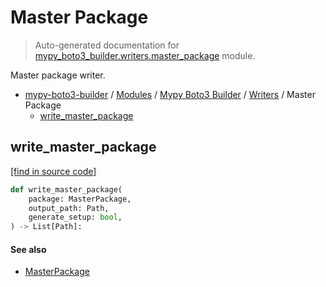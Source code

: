 # Master Package

> Auto-generated documentation for [mypy_boto3_builder.writers.master_package](https://github.com/vemel/mypy_boto3_builder/blob/master/mypy_boto3_builder/writers/master_package.py) module.

Master package writer.

- [mypy-boto3-builder](../../README.md#mypy_boto3_builder) / [Modules](../../MODULES.md#mypy-boto3-builder-modules) / [Mypy Boto3 Builder](../index.md#mypy-boto3-builder) / [Writers](index.md#writers) / Master Package
    - [write_master_package](#write_master_package)

## write_master_package

[[find in source code]](https://github.com/vemel/mypy_boto3_builder/blob/master/mypy_boto3_builder/writers/master_package.py#L12)

```python
def write_master_package(
    package: MasterPackage,
    output_path: Path,
    generate_setup: bool,
) -> List[Path]:
```

#### See also

- [MasterPackage](../structures/master_package.md#masterpackage)
